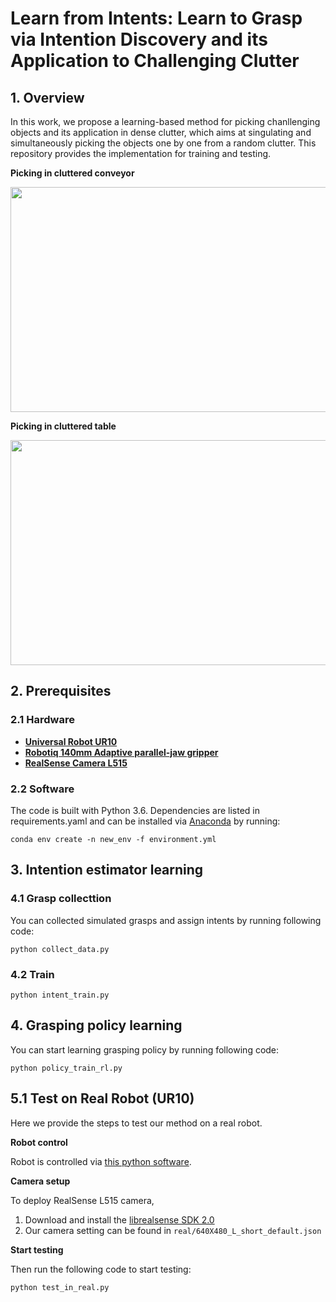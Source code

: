 # Learn from Intents: Learn to Grasp via Intention Discovery and its Application to Challenging Clutter


## 1. Overview
In this work, we propose a learning-based method for picking chanllenging objects and its application in dense clutter, which aims at singulating and simultaneously picking the objects one by one from a random clutter. This repository provides the implementation for training and testing.

**Picking in cluttered conveyor**
<p align = "center">
<img src="1.gif" width="640" height="360"> 
</p>

**Picking in cluttered table**
<p align = "center">
<img src="0.gif" width="640" height="360"> 
</p>

## 2. Prerequisites
### 2.1 Hardware
- [**Universal Robot UR10**](https://www.universal-robots.com/products/ur10-robot/)
- [**Robotiq 140mm Adaptive parallel-jaw gripper**](https://robotiq.com/products/2f85-140-adaptive-robot-gripper)
- [**RealSense Camera L515**](https://www.intelrealsense.com/lidar-camera-l515/)

### 2.2 Software
The code is built with Python 3.6. Dependencies are listed in requirements.yaml and can be installed via [Anaconda](https://www.anaconda.com/) by running:

    conda env create -n new_env -f environment.yml
    
## 3. Intention estimator learning

### 4.1 Grasp collecttion

You can collected simulated grasps and assign intents by running following code:
```
python collect_data.py
```

### 4.2 Train
```
python intent_train.py 
```
## 4. Grasping policy learning

You can start learning grasping policy by running following code:
```
python policy_train_rl.py
```

## 5.1 Test on Real Robot (UR10)
Here we provide the steps to test our method on a real robot.

**Robot control**

Robot is controlled via [this python software](https://github.com/SintefManufacturing/python-urx).

**Camera setup**

To deploy RealSense L515 camera,
1. Download and install the [librealsense SDK 2.0](https://github.com/IntelRealSense/librealsense)
2. Our camera setting can be found in ```real/640X480_L_short_default.json```

**Start testing**

Then run the following code to start testing:
```
python test_in_real.py
```
